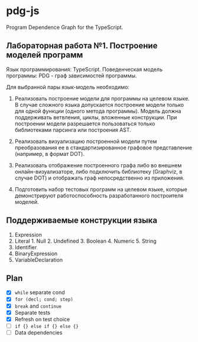 # pdg-js

Program Dependence Graph for the TypeScript.

## Лабораторная работа №1. Построение моделей программ

Язык программирования: TypeScript.
Поведенческая модель программы: PDG - граф зависимостей программы.

Для выбранной пары язык-модель необходимо:

1. Реализовать построение модели для программы на целевом языке. В случае сложного языка допускается построение модели только для одной функции (одного метода программы). Модель должна поддерживать ветвления, циклы, вложенные конструкции. При построении модели разрешается пользоваться только библиотеками парсинга или построения AST.

2. Реализовать визуализацию построенной модели путем преобразования ее в стандартизированное графовое представление (например, в формат DOT).

3. Реализовать отображение построенного графа либо во внешнем онлайн-визуализаторе, либо подключить библиотеку (Graphviz, в случае DOT) и отображать граф непосредственно из приложения.

4. Подготовить набор тестовых программ на целевом языке, которые демонстрируют работоспособность разработанного построителя моделей.

## Поддерживаемые конструкции языка

1. Expression
  1. Literal
    1. Null
    2. Undefined
    3. Boolean
    4. Numeric
    5. String
  2. Identifier
  3. BinaryExpression
2. VariableDeclaration

## Plan

- [x] `while` separate cond
- [x] `for (decl; cond; step)`
- [x] `break` and `continue`
- [x] Separate tests
- [x] Refresh on test choice
- [ ] `if {} else if {} else {}`
- [ ] Data dependencies

